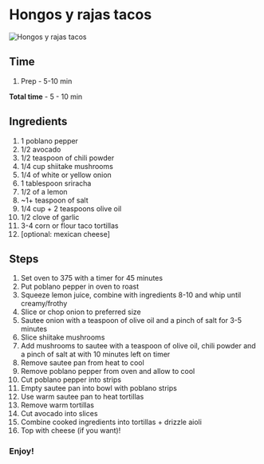 # Hongos y rajas tacos

![Hongos y rajas tacos](https://live.staticflickr.com/6064/6150667344_e85e1eb07a_c.jpg "Hongos y rajas tacos")

## Time

1. Prep - 5-10 min

**Total time** - 5 - 10 min

## Ingredients

1. 1 poblano pepper
2. 1/2 avocado
3. 1/2 teaspoon of chili powder
4. 1/4 cup shiitake mushrooms
5. 1/4 of white or yellow onion
6. 1 tablespoon sriracha
7. 1/2 of a lemon
8. ~1+ teaspoon of salt
9. 1/4 cup + 2 teaspoons olive oil
10. 1/2 clove of garlic
11. 3-4 corn or flour taco tortillas
12. [optional: mexican cheese]

## Steps

1. Set oven to 375 with a timer for 45 minutes
2. Put poblano pepper in oven to roast
3. Squeeze lemon juice, combine with ingredients 8-10 and whip until creamy/frothy
4. Slice or chop onion to preferred size
5. Sautee onion with a teaspoon of olive oil and a pinch of salt for 3-5 minutes
6. Slice shiitake mushrooms
7. Add mushrooms to sautee with a teaspoon of olive oil, chili powder and a pinch of salt at with 10 minutes left on timer
8. Remove sautee pan from heat to cool
9. Remove poblano pepper from oven and allow to cool
10. Cut poblano pepper into strips
11. Empty sautee pan into bowl with poblano strips
12. Use warm sautee pan to heat tortillas
13. Remove warm tortillas
14. Cut avocado into slices
15. Combine cooked ingredients into tortillas + drizzle aioli
16. Top with cheese (if you want)!

### Enjoy!
